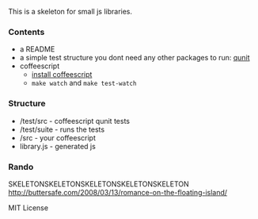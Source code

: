 This is a skeleton for small js libraries.

### Contents

* a README
* a simple test structure you dont need any other packages to run: [qunit](http://qunitjs.com/)
* coffeescript
  * [install coffeescript](http://jashkenas.github.com/coffee-script/#installation)
  * `make watch` and `make test-watch`

### Structure

* /test/src - coffeescript qunit tests
* /test/suite - runs the tests
* /src - your coffeescript
* library.js - generated js

### Rando

SKELETONSKELETONSKELETONSKELETONSKELETON
http://buttersafe.com/2008/03/13/romance-on-the-floating-island/

MIT License